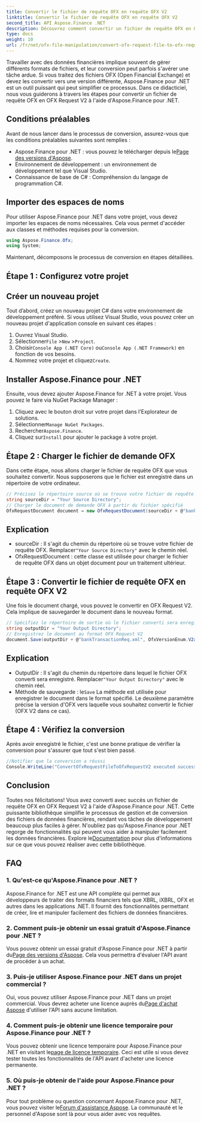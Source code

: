 ```yaml
---
title: Convertir le fichier de requête OFX en requête OFX V2
linktitle: Convertir le fichier de requête OFX en requête OFX V2
second_title: API Aspose.Finance .NET
description: Découvrez comment convertir un fichier de requête OFX en OFX Request V2 à l'aide d'Aspose.Finance pour .NET. Guide étape par étape avec des instructions détaillées et des exemples de code.
type: docs
weight: 10
url: /fr/net/ofx-file-manipulation/convert-ofx-request-file-to-ofx-request-v2/
---
```

Travailler avec des données financières implique souvent de gérer différents formats de fichiers, et leur conversion peut parfois s'avérer une tâche ardue. Si vous traitez des fichiers OFX (Open Financial Exchange) et devez les convertir vers une version différente, Aspose.Finance pour .NET est un outil puissant qui peut simplifier ce processus. Dans ce didacticiel, nous vous guiderons à travers les étapes pour convertir un fichier de requête OFX en OFX Request V2 à l'aide d'Aspose.Finance pour .NET. 
## Conditions préalables
Avant de nous lancer dans le processus de conversion, assurez-vous que les conditions préalables suivantes sont remplies :
-  Aspose.Finance pour .NET : vous pouvez le télécharger depuis le[Page des versions d'Aspose](https://releases.aspose.com/finance/net/).
- Environnement de développement : un environnement de développement tel que Visual Studio.
- Connaissance de base de C# : Compréhension du langage de programmation C#.
## Importer des espaces de noms
Pour utiliser Aspose.Finance pour .NET dans votre projet, vous devez importer les espaces de noms nécessaires. Cela vous permet d'accéder aux classes et méthodes requises pour la conversion.
```csharp
using Aspose.Finance.Ofx;
using System;
```
Maintenant, décomposons le processus de conversion en étapes détaillées.
## Étape 1 : Configurez votre projet
## Créer un nouveau projet
Tout d’abord, créez un nouveau projet C# dans votre environnement de développement préféré. Si vous utilisez Visual Studio, vous pouvez créer un nouveau projet d'application console en suivant ces étapes :
1. Ouvrez Visual Studio.
2.  Sélectionner`File` >`New` >`Project`.
3.  Choisir`Console App (.NET Core)` ou`Console App (.NET Framework)` en fonction de vos besoins.
4.  Nommez votre projet et cliquez`Create`.
## Installer Aspose.Finance pour .NET
Ensuite, vous devez ajouter Aspose.Finance for .NET à votre projet. Vous pouvez le faire via NuGet Package Manager :
1. Cliquez avec le bouton droit sur votre projet dans l'Explorateur de solutions.
2.  Sélectionner`Manage NuGet Packages`.
3.  Rechercher`Aspose.Finance`.
4.  Cliquez sur`Install` pour ajouter le package à votre projet.
## Étape 2 : Charger le fichier de demande OFX
Dans cette étape, nous allons charger le fichier de requête OFX que vous souhaitez convertir. Nous supposerons que le fichier est enregistré dans un répertoire de votre ordinateur.
```csharp
// Précisez le répertoire source où se trouve votre fichier de requête OFX
string sourceDir = "Your Source Directory";
// Charger le document de demande OFX à partir du fichier spécifié
OfxRequestDocument document = new OfxRequestDocument(sourceDir + @"bankTransactionReq.sgml");
```
## Explication
- sourceDir : Il s'agit du chemin du répertoire où se trouve votre fichier de requête OFX. Remplacer`"Your Source Directory"` avec le chemin réel.
- OfxRequestDocument : cette classe est utilisée pour charger le fichier de requête OFX dans un objet document pour un traitement ultérieur.
## Étape 3 : Convertir le fichier de requête OFX en requête OFX V2
Une fois le document chargé, vous pouvez le convertir en OFX Request V2. Cela implique de sauvegarder le document dans le nouveau format.
```csharp
// Spécifiez le répertoire de sortie où le fichier converti sera enregistré
string outputDir = "Your Output Directory";
// Enregistrez le document au format OFX Request V2
document.Save(outputDir + @"bankTransactionReq.xml", OfxVersionEnum.V2x);
```
## Explication
-  OutputDir : Il s'agit du chemin du répertoire dans lequel le fichier OFX converti sera enregistré. Remplacer`"Your Output Directory"` avec le chemin réel.
-  Méthode de sauvegarde : le`Save` La méthode est utilisée pour enregistrer le document dans le format spécifié. Le deuxième paramètre précise la version d'OFX vers laquelle vous souhaitez convertir le fichier (OFX V2 dans ce cas).
## Étape 4 : Vérifiez la conversion
Après avoir enregistré le fichier, c'est une bonne pratique de vérifier la conversion pour s'assurer que tout s'est bien passé.
```csharp
//Notifier que la conversion a réussi
Console.WriteLine("ConvertOfxRequestFileToOfxRequestV2 executed successfully.");
```
## Conclusion
 Toutes nos félicitations! Vous avez converti avec succès un fichier de requête OFX en OFX Request V2 à l'aide d'Aspose.Finance pour .NET. Cette puissante bibliothèque simplifie le processus de gestion et de conversion des fichiers de données financières, rendant vos tâches de développement beaucoup plus faciles à gérer. N'oubliez pas qu'Aspose.Finance pour .NET regorge de fonctionnalités qui peuvent vous aider à manipuler facilement les données financières. Explore le[Documentation](https://reference.aspose.com/finance/net/) pour plus d'informations sur ce que vous pouvez réaliser avec cette bibliothèque.
## FAQ
### 1. Qu'est-ce qu'Aspose.Finance pour .NET ?
Aspose.Finance for .NET est une API complète qui permet aux développeurs de traiter des formats financiers tels que XBRL, iXBRL, OFX et autres dans les applications .NET. Il fournit des fonctionnalités permettant de créer, lire et manipuler facilement des fichiers de données financières.
### 2. Comment puis-je obtenir un essai gratuit d'Aspose.Finance pour .NET ?
 Vous pouvez obtenir un essai gratuit d'Aspose.Finance pour .NET à partir du[Page des versions d'Aspose](https://releases.aspose.com/). Cela vous permettra d'évaluer l'API avant de procéder à un achat.
### 3. Puis-je utiliser Aspose.Finance pour .NET dans un projet commercial ?
 Oui, vous pouvez utiliser Aspose.Finance pour .NET dans un projet commercial. Vous devrez acheter une licence auprès du[Page d'achat Aspose](https://purchase.aspose.com/buy) d'utiliser l'API sans aucune limitation.
### 4. Comment puis-je obtenir une licence temporaire pour Aspose.Finance pour .NET ?
 Vous pouvez obtenir une licence temporaire pour Aspose.Finance pour .NET en visitant le[page de licence temporaire](https://purchase.aspose.com/temporary-license/). Ceci est utile si vous devez tester toutes les fonctionnalités de l'API avant d'acheter une licence permanente.
### 5. Où puis-je obtenir de l'aide pour Aspose.Finance pour .NET ?
 Pour tout problème ou question concernant Aspose.Finance pour .NET, vous pouvez visiter le[Forum d'assistance Aspose](https://forum.aspose.com/c/finance/43). La communauté et le personnel d'Aspose sont là pour vous aider avec vos requêtes.